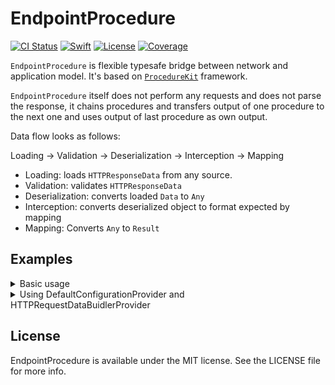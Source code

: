 # EndpointProcedure


[![CI Status](https://img.shields.io/travis/sviatoslav/EndpointProcedure.svg?style=for-the-badge)](https://travis-ci.org/sviatoslav/EndpointProcedure)
[![Swift](https://img.shields.io/badge/Swift-4.2-orange.svg?style=for-the-badge)](https://swift.org)
[![License](https://img.shields.io/github/license/sviatoslav/EndpointProcedure.svg?style=for-the-badge)](https://github.com/sviatoslav/EndpointProcedure/blob/master/LICENSE)
[![Coverage](https://img.shields.io/codecov/c/github/sviatoslav/EndpointProcedure.svg?style=for-the-badge)](https://codecov.io/gh/sviatoslav/EndpointProcedure)

<!--
[![Version](https://img.shields.io/cocoapods/v/EndpointProcedure.svg?style=flat)](http://cocoapods.org/pods/EndpointProcedure)
[
[![Platform](https://img.shields.io/cocoapods/p/EndpointProcedure.svg?style=flat)](http://cocoapods.org/pods/EndpointProcedure)-->

`EndpointProcedure` is flexible typesafe bridge between network and application model.
 It's based on [`ProcedureKit`](https://github.com/procedurekit/procedurekit) framework.

 `EndpointProcedure` itself does not perform any requests and does not parse the response, it chains procedures and transfers output of one procedure to the next one and uses output of last procedure as own output.

 Data flow looks as follows:

 Loading -> Validation -> Deserialization -> Interception -> Mapping
 - Loading: loads `HTTPResponseData` from any source.
 - Validation: validates `HTTPResponseData`
 - Deserialization: converts loaded `Data` to `Any`
 - Interception: converts deserialized object to format expected by mapping
 - Mapping: Converts `Any` to `Result`

## Examples

<details><summary>Basic usage</summary>

The easiest way to create instance of `EndpointProcedure` is to creates type that conforms to `EndpointProcedureFactory` protocol.
 This example will show how to use `EndpointProcedure` for loading list of Star Wars films from [Star Wars API](https://swapi.co).

 Let's start from defining `struct Film`.

```swift
import PlaygroundSupport
import Foundation
struct Film {
    let title: String
    let director: String
    let producer: String
    let characters: [URL]
}
```

For `EndpointProcedure` creation we should create new type that conforms to `EndpointProcedureFactory` protocol and implement `createOrThrow(with:)` method.
 
 `cereateOrThrow(with:)` method requires one input parameter of type `ConfigurationProtocol`. `EndpointProcedure.framework` contains struct `Configuration` which conforms to `ConfigurationProtocol`. Initializer of `Configuration` type has 3 input parameters: `HTTPRequestProcedureFactory`, `DataDeserializationProcedureFactory` and `ResponseMappingProcedureFactory`.

 We'll use `AlamofireProcedureFactory` for data loading.

```swift
let loadingFactory = AlamofireProcedureFactory()
```

For response mapping we'll use `DecodingProcedureFactory` with `JSONDecoder`.
 `DecodingProcedureFactory` requires output type to conform `Decodable` protocol.

```swift
extension Film: Decodable {}
let decodingFactory = DecodingProcedureFactory(decoder: JSONDecoder())
```

The aim of data deserialization procedure is converting data loaded by loading procedure into format expected by response mapping procedure.
 `DecodingProcedure` works with plain data, so deserialization should simply return output of data loading procedure.

```swift
let deseriazationFactory = AnyDataDeserializationProcedureFactory(syncDeserialization: {$0})
```

If structure of input expected by mapping procedure is not the same as structure of deserialization procedure's output, we should implement interception procedure.
 In our case, array of films is not root of the response json. It's under "results" key.
 For such cases `DecodingProcedure` accepts input of type `NestedData`.
 
 `NestedData` contains two values `codingPath: [CodingKey]` and `data: Data`

```swift
let interceptionProcedure = TransformProcedure<Any, Any> {
    guard let data = $0 as? Data else { throw ProcedureKitError.requirementNotSatisfied() }
    let codingPath: [AnyCodingKey] = ["results"]
    return NestedData(codingPath: codingPath, data: data)
}
let config = Configuration(dataLoadingProcedureFactory: loadingFactory,
                           dataDeserializationProcedureFactory: deseriazationFactory,
                           responseMappingProcedureFactory: decodingFactory)

struct FilmsEndpointProcedureFactory: EndpointProcedureFactory {
    func createOrThrow(with configuration: ConfigurationProtocol) throws -> EndpointProcedure<[Film]> {
        let url = URL(string: "https://swapi.co/api/films")!
        let data = HTTPRequestData.Builder.for(url).build()
        return EndpointProcedure(requestData: data,
                                 interceptionProcedure: interceptionProcedure,
                                 configuration: configuration)
    }
}

let procedure = FilmsEndpointProcedureFactory().create(with: config)
procedure.addDidFinishBlockObserver { procedure, _ in
    switch procedure.output {
    case .pending: print("No result after finishing")
    case .ready(.success(let films)): print((["Star Wars Films:"] + films.map({ $0.title })).joined(separator: "\n"))
    case .ready(.failure(let error)): print("Error: \(error)")
    }
    PlaygroundPage.current.finishExecution()
}
ProcedureQueue.main.add(operation: procedure)
PlaygroundPage.current.needsIndefiniteExecution = true
```

The output is:

 ~~~
 Star Wars Films:
 A New Hope
 Attack of the Clones
 The Phantom Menace
 Revenge of the Sith
 Return of the Jedi
 The Empire Strikes Back
 The Force Awakens
 ~~~
</details>

<details><summary>Using DefaultConfigurationProvider and HTTPRequestDataBuidlerProvider</summary>

Usually our connections to backend endpoints have common base URL, requests creation behaviour, response format and response parsing.

 This examle will show how to avoid a boilerplate during implementation of multiple endpoint procedures.
 We'll create procerures for character and vehicle loading.

 Let's start from inheriting `EndpointProcedureFactory` protocol.

```swift
protocol SWProcedureFactory: EndpointProcedureFactory, DefaultConfigurationProvider, HTTPRequestDataBuidlerProvider,
                            BaseURLProvider {}
```

All our procedures will use `Alamofire` for data loading and `JSONDecoder` for response mapping.

```swift
import PlaygroundSupport
PlaygroundPage.current.needsIndefiniteExecution = true
import Foundation
private enum SWProcedureFactoryStorage {
    static let configuration = Configuration(dataLoadingProcedureFactory: AlamofireProcedureFactory(),
                                             dataDeserializationProcedureFactory: AnyDataDeserializationProcedureFactory { $0 },
                                             responseMappingProcedureFactory: DecodingProcedureFactory(decoder: JSONDecoder()))
}

extension SWProcedureFactory {
    var defaultConfiguration: ConfigurationProtocol {
        return SWProcedureFactoryStorage.configuration
    }
}
```

All our requests will have same base URL.

```swift
extension SWProcedureFactory {
    var baseURL: URL {
        return URL(string: "https://swapi.co/api/")!
    }
}
```

Implementation of `CharacterProcedureFactory` will look as follows:

```swift
struct Character {
    let name: String
    let vehicles: [URL]
}

extension Character: Decodable {}

struct CharacterProcedureFactory: SWProcedureFactory {
    let id: Int
    func createOrThrow(with configuration: ConfigurationProtocol) throws -> EndpointProcedure<Character> {
        return try EndpointProcedure(requestData: self.builder(for: "people/\(self.id)").build(),
                                     configuration: configuration)
    }
}
```

Conformance to `DefaltConfigurationProvider` allows us to call `create` method without arguments.

```swift
var loadedCharacter: Character? = nil
let skywalkerProcedure = CharacterProcedureFactory(id: 1).create()
skywalkerProcedure.addDidFinishBlockObserver { procedure, _ in
    switch procedure.output {
    case .pending: print("No result after finishing")
    case .ready(.success(let character)):
        loadedCharacter = character
        print("Character name: \(character.name)")
    case .ready(.failure(let error)): print("Error: \(error)")
    }
}
ProcedureQueue.main.add(operation: skywalkerProcedure)
```

Output of code above:
 ~~~
 Character name: Luke Skywalker
 ~~~

 Let's load Sand Crawler vehicle record

```swift
struct Vehicle {
    let name: String
    let model: String
}
extension Vehicle: Decodable {}

struct VehicleProcedureFactory: SWProcedureFactory {
    let id: Int
    func createOrThrow(with configuration: ConfigurationProtocol) throws -> EndpointProcedure<Vehicle> {
        return try EndpointProcedure(requestData: self.builder(for: "vehicles/\(self.id)").build(),
                                     configuration: configuration)
    }
}

let vehicleProcedure = VehicleProcedureFactory(id: 4).create()
vehicleProcedure.addDidFinishBlockObserver { procedure, _ in
    switch procedure.output {
    case .pending: print("No result after finishing")
    case .ready(.success(let vehicle)):
        print("Vehicle name: \(vehicle.name), model: \(vehicle.model)")
    case .ready(.failure(let error)): print("Error: \(error)")
    }
}
ProcedureQueue.main.add(operation: vehicleProcedure)
```

Output:
 ~~~
 Vehicle name: Sand Crawler, model: Digger Crawler
 ~~~
</details>

<!--## Requirements-->

<!--## Installation

EndpointProcedure is available through [CocoaPods](http://cocoapods.org). To install
it, simply add the following line to your Podfile:

```ruby
pod "EndpointProcedure"
```-->
<!--
## Author

Sviatoslav Yakymiv, sviatoslav.yakymiv@gmail.com-->

## License

EndpointProcedure is available under the MIT license. See the LICENSE file for more info.
